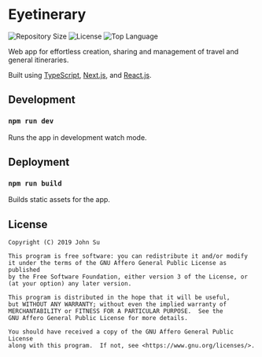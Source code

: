 # Eyetinerary
![Repository Size](https://img.shields.io/github/repo-size/Tyncture/Eyetinerary.svg?t&style=flat-square)
![License](https://img.shields.io/github/license/Tyncture/Eyetinerary.svg?&style=flat-square)
![Top Language](https://img.shields.io/github/languages/top/Tyncture/Eyetinerary.svg?&style=flat-square)

Web app for effortless creation, sharing and management of travel and general itineraries.

Built using [TypeScript](https://www.typescriptlang.org/), [Next.js](https://nextjs.org/), and [React.js](https://reactjs.org/).

## Development

### `npm run dev`

Runs the app in development watch mode.


## Deployment

### `npm run build`

Builds static assets for the app.

## License
```
Copyright (C) 2019 John Su

This program is free software: you can redistribute it and/or modify
it under the terms of the GNU Affero General Public License as published
by the Free Software Foundation, either version 3 of the License, or
(at your option) any later version.

This program is distributed in the hope that it will be useful,
but WITHOUT ANY WARRANTY; without even the implied warranty of
MERCHANTABILITY or FITNESS FOR A PARTICULAR PURPOSE.  See the
GNU Affero General Public License for more details.

You should have received a copy of the GNU Affero General Public License
along with this program.  If not, see <https://www.gnu.org/licenses/>.
```
